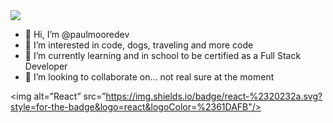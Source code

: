 <img src="https://i.pinimg.com/originals/c8/26/2c/c8262c1c2fd50264f174b92203a2d18b.jpg">
  
- 👋 Hi, I’m @paulmooredev
- 👀 I’m interested in code, dogs, traveling and more code
- 🌱 I’m currently learning and in school to be certified as a Full Stack Developer
- 💞️ I’m looking to collaborate on... not real sure at the moment

<img alt=”React” src=”https://img.shields.io/badge/react-%2320232a.svg?style=for-the-badge&logo=react&logoColor=%2361DAFB"/>



<!---
paulmooredev/paulmooredev is a ✨ special ✨ repository because its `README.md` (this file) appears on your GitHub profile.
You can click the Preview link to take a look at your changes.
--->
